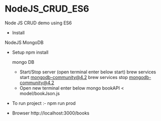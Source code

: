 # NodeJS_CRUD_ES6

Node JS CRUD demo using ES6

* Install

NodeJS
MongoDB

* Setup
  npm install

  mongo DB

  - Start/Stop server (open terminal enter below start)
    brew services start mongodb-community@4.2
    brew services stop mongodb-community@4.2
  - Open new terminal enter below
    mongo bookAPI < model/bookJson.js

* To run project :-
  npm run prod

* Browser
  http://localhost:3000/books
